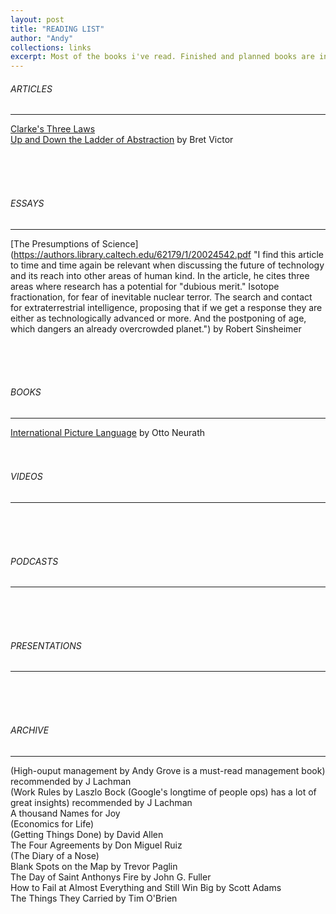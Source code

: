 ```yaml
---
layout: post
title: "READING LIST"
author: "Andy"
collections: links
excerpt: Most of the books i've read. Finished and planned books are in the archive. Books that are important are organized accordingly.
---
```


###### ARTICLES
---
[Clarke's Three Laws](https://en.wikipedia.org/wiki/Clarke%27s_three_laws "1. When a distinguished but elderly scientist states that something is possible, he is almost certainly right. When he states that something is impossible, he is very probably wrong.                 2. The only way of discovering the limits of the possible is to venture a little way past them into the impossible.                                                       3. Any sufficiently advanced technology is indistinguishable from magic.")
<br>
[Up and Down the Ladder of Abstraction](http://worrydream.com/LadderOfAbstraction/) by Bret Victor


<br><br><br>
###### ESSAYS
---
[The Presumptions of Science](https://authors.library.caltech.edu/62179/1/20024542.pdf "I find this article to time and time again be relevant when discussing the future of technology and its reach into other areas of human kind. In the article, he cites three areas where research has a potential for "dubious merit." Isotope fractionation, for fear of inevitable nuclear terror. The search and contact for extraterrestrial intelligence, proposing that if we get a response they are either as technologically advanced or more. And the postponing of age, which dangers an already overcrowded planet.") by Robert Sinsheimer

<br><br><br>
###### BOOKS
---
[International Picture Language](http://imaginarymuseum.org/MHV/PZImhv/NeurathPictureLanguage.html) by Otto Neurath
<br><br><br>
###### VIDEOS
---

<br><br><br>
###### PODCASTS
---

<br><br><br>
###### PRESENTATIONS
---

<br><br><br>
###### ARCHIVE
---
(High-ouput management by Andy Grove is a must-read management book) recommended by J Lachman
 <br>
(Work Rules by Laszlo Bock (Google's longtime of people ops) has a lot of great insights) recommended by J Lachman
<br>
A thousand Names for Joy
<br>
(Economics for Life)
<br>
(Getting Things Done) by David Allen
<br>
The Four Agreements by Don Miguel Ruiz
<br>
(The Diary of a Nose)
<br>
Blank Spots on the Map by Trevor Paglin
<br>
The Day of Saint Anthonys Fire by John G. Fuller
<br>
How to Fail at Almost Everything and Still Win Big by Scott Adams
<br>
The Things They Carried by Tim O'Brien
